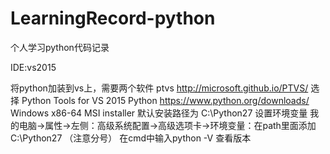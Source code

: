 # LearningRecord-python

个人学习python代码记录

IDE:vs2015

将python加装到vs上，需要两个软件
	ptvs  http://microsoft.github.io/PTVS/
		选择 Python Tools for VS 2015
	Python  https://www.python.org/downloads/
		Windows x86-64 MSI installer
		默认安装路径为 C:\Python27
		设置环境变量 
			我的电脑->属性->左侧：高级系统配置->高级选项卡->环境变量：在path里面添加C:\Python27 （注意分号）
在cmd中输入python -V 查看版本
